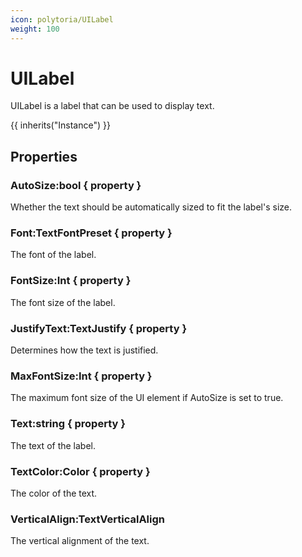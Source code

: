 ```yaml
---
icon: polytoria/UILabel
weight: 100
---
```


# UILabel

UILabel is a label that can be used to display text.

{{ inherits("Instance") }}

## Properties

### AutoSize:bool { property }

Whether the text should be automatically sized to fit the label's size.

### Font:TextFontPreset { property }

The font of the label.

### FontSize:Int { property }

The font size of the label.

### JustifyText:TextJustify { property }

Determines how the text is justified.

### MaxFontSize:Int { property }

The maximum font size of the UI element if AutoSize is set to true.

### Text:string { property }

The text of the label.

### TextColor:Color { property }

The color of the text.

### VerticalAlign:TextVerticalAlign

The vertical alignment of the text.
